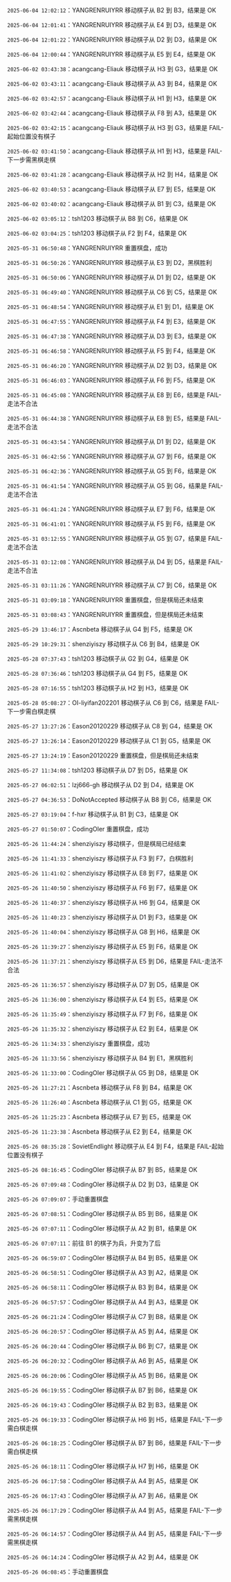 `2025-06-04 12:02:12`：YANGRENRUIYRR 移动棋子从 B2 到 B3，结果是 OK

`2025-06-04 12:01:41`：YANGRENRUIYRR 移动棋子从 E4 到 D3，结果是 OK

`2025-06-04 12:01:22`：YANGRENRUIYRR 移动棋子从 D2 到 D3，结果是 OK

`2025-06-04 12:00:44`：YANGRENRUIYRR 移动棋子从 E5 到 E4，结果是 OK

`2025-06-02 03:43:38`：acangcang-Eliauk 移动棋子从 H3 到 G3，结果是 OK

`2025-06-02 03:43:11`：acangcang-Eliauk 移动棋子从 A3 到 B4，结果是 OK

`2025-06-02 03:42:57`：acangcang-Eliauk 移动棋子从 H1 到 H3，结果是 OK

`2025-06-02 03:42:44`：acangcang-Eliauk 移动棋子从 F8 到 A3，结果是 OK

`2025-06-02 03:42:15`：acangcang-Eliauk 移动棋子从 H3 到 G3，结果是 FAIL-起始位置没有棋子

`2025-06-02 03:41:50`：acangcang-Eliauk 移动棋子从 H1 到 H3，结果是 FAIL-下一步需黑棋走棋

`2025-06-02 03:41:28`：acangcang-Eliauk 移动棋子从 H2 到 H4，结果是 OK

`2025-06-02 03:40:53`：acangcang-Eliauk 移动棋子从 E7 到 E5，结果是 OK

`2025-06-02 03:40:02`：acangcang-Eliauk 移动棋子从 B1 到 C3，结果是 OK

`2025-06-02 03:05:12`：tsh1203 移动棋子从 B8 到 C6，结果是 OK

`2025-06-02 03:04:25`：tsh1203 移动棋子从 F2 到 F4，结果是 OK

`2025-05-31 06:50:48`：YANGRENRUIYRR 重置棋盘，成功

`2025-05-31 06:50:26`：YANGRENRUIYRR 移动棋子从 E3 到 D2，黑棋胜利

`2025-05-31 06:50:06`：YANGRENRUIYRR 移动棋子从 D1 到 D2，结果是 OK

`2025-05-31 06:49:40`：YANGRENRUIYRR 移动棋子从 C6 到 C5，结果是 OK

`2025-05-31 06:48:54`：YANGRENRUIYRR 移动棋子从 E1 到 D1，结果是 OK

`2025-05-31 06:47:55`：YANGRENRUIYRR 移动棋子从 F4 到 E3，结果是 OK

`2025-05-31 06:47:38`：YANGRENRUIYRR 移动棋子从 D3 到 E3，结果是 OK

`2025-05-31 06:46:58`：YANGRENRUIYRR 移动棋子从 F5 到 F4，结果是 OK

`2025-05-31 06:46:20`：YANGRENRUIYRR 移动棋子从 D2 到 D3，结果是 OK

`2025-05-31 06:46:03`：YANGRENRUIYRR 移动棋子从 F6 到 F5，结果是 OK

`2025-05-31 06:45:08`：YANGRENRUIYRR 移动棋子从 E8 到 E6，结果是 FAIL-走法不合法

`2025-05-31 06:44:38`：YANGRENRUIYRR 移动棋子从 E8 到 E5，结果是 FAIL-走法不合法

`2025-05-31 06:43:54`：YANGRENRUIYRR 移动棋子从 D1 到 D2，结果是 OK

`2025-05-31 06:42:56`：YANGRENRUIYRR 移动棋子从 G7 到 F6，结果是 OK

`2025-05-31 06:42:36`：YANGRENRUIYRR 移动棋子从 G5 到 F6，结果是 OK

`2025-05-31 06:41:54`：YANGRENRUIYRR 移动棋子从 G5 到 G6，结果是 FAIL-走法不合法

`2025-05-31 06:41:24`：YANGRENRUIYRR 移动棋子从 E7 到 F6，结果是 OK

`2025-05-31 06:41:01`：YANGRENRUIYRR 移动棋子从 F5 到 F6，结果是 OK

`2025-05-31 03:12:55`：YANGRENRUIYRR 移动棋子从 G5 到 G7，结果是 FAIL-走法不合法

`2025-05-31 03:12:08`：YANGRENRUIYRR 移动棋子从 D4 到 D5，结果是 FAIL-走法不合法

`2025-05-31 03:11:26`：YANGRENRUIYRR 移动棋子从 C7 到 C6，结果是 OK

`2025-05-31 03:09:18`：YANGRENRUIYRR 重置棋盘，但是棋局还未结束

`2025-05-31 03:08:43`：YANGRENRUIYRR 重置棋盘，但是棋局还未结束

`2025-05-29 13:46:17`：Ascnbeta 移动棋子从 G4 到 F5，结果是 OK

`2025-05-29 10:29:31`：shenziyiszy 移动棋子从 C6 到 B4，结果是 OK

`2025-05-28 07:37:43`：tsh1203 移动棋子从 G2 到 G4，结果是 OK

`2025-05-28 07:36:46`：tsh1203 移动棋子从 G4 到 F5，结果是 OK

`2025-05-28 07:16:55`：tsh1203 移动棋子从 H2 到 H3，结果是 OK

`2025-05-28 05:08:27`：OI-liyifan202201 移动棋子从 C6 到 C6，结果是 FAIL-下一步需白棋走棋

`2025-05-27 13:27:26`：Eason20120229 移动棋子从 C8 到 G4，结果是 OK

`2025-05-27 13:26:14`：Eason20120229 移动棋子从 C1 到 G5，结果是 OK

`2025-05-27 13:24:19`：Eason20120229 重置棋盘，但是棋局还未结束

`2025-05-27 11:34:08`：tsh1203 移动棋子从 D7 到 D5，结果是 OK

`2025-05-27 06:02:51`：lzj666-gh 移动棋子从 D2 到 D4，结果是 OK

`2025-05-27 04:36:53`：DoNotAccepted 移动棋子从 B8 到 C6，结果是 OK

`2025-05-27 03:19:04`：f-hxr 移动棋子从 B1 到 C3，结果是 OK

`2025-05-27 01:50:07`：CodingOIer 重置棋盘，成功

`2025-05-26 11:44:24`：shenziyiszy 移动棋子，但是棋局已经结束

`2025-05-26 11:41:33`：shenziyiszy 移动棋子从 F3 到 F7，白棋胜利

`2025-05-26 11:41:02`：shenziyiszy 移动棋子从 E8 到 F7，结果是 OK

`2025-05-26 11:40:50`：shenziyiszy 移动棋子从 F6 到 F7，结果是 OK

`2025-05-26 11:40:37`：shenziyiszy 移动棋子从 H6 到 G4，结果是 OK

`2025-05-26 11:40:23`：shenziyiszy 移动棋子从 D1 到 F3，结果是 OK

`2025-05-26 11:40:04`：shenziyiszy 移动棋子从 G8 到 H6，结果是 OK

`2025-05-26 11:39:27`：shenziyiszy 移动棋子从 E5 到 F6，结果是 OK

`2025-05-26 11:37:21`：shenziyiszy 移动棋子从 E5 到 D6，结果是 FAIL-走法不合法

`2025-05-26 11:36:57`：shenziyiszy 移动棋子从 D7 到 D5，结果是 OK

`2025-05-26 11:36:00`：shenziyiszy 移动棋子从 E4 到 E5，结果是 OK

`2025-05-26 11:35:49`：shenziyiszy 移动棋子从 F7 到 F6，结果是 OK

`2025-05-26 11:35:32`：shenziyiszy 移动棋子从 E2 到 E4，结果是 OK

`2025-05-26 11:34:33`：shenziyiszy 重置棋盘，成功

`2025-05-26 11:33:56`：shenziyiszy 移动棋子从 B4 到 E1，黑棋胜利

`2025-05-26 11:33:00`：CodingOIer 移动棋子从 G5 到 D8，结果是 OK

`2025-05-26 11:27:21`：Ascnbeta 移动棋子从 F8 到 B4，结果是 OK

`2025-05-26 11:26:40`：Ascnbeta 移动棋子从 C1 到 G5，结果是 OK

`2025-05-26 11:25:23`：Ascnbeta 移动棋子从 E7 到 E5，结果是 OK

`2025-05-26 11:23:38`：Ascnbeta 移动棋子从 E2 到 E4，结果是 OK

`2025-05-26 08:35:28`：SovietEndlight 移动棋子从 E4 到 F4，结果是 FAIL-起始位置没有棋子

`2025-05-26 08:16:45`：CodingOIer 移动棋子从 B7 到 B5，结果是 OK

`2025-05-26 07:09:48`：CodingOIer 移动棋子从 D2 到 D3，结果是 OK

`2025-05-26 07:09:07`：手动重置棋盘

`2025-05-26 07:08:51`：CodingOIer 移动棋子从 B5 到 B6，结果是 OK

`2025-05-26 07:07:11`：CodingOIer 移动棋子从 A2 到 B1，结果是 OK

`2025-05-26 07:07:11`：前往 B1 的棋子为兵，升变为了后

`2025-05-26 06:59:07`：CodingOIer 移动棋子从 B4 到 B5，结果是 OK

`2025-05-26 06:58:51`：CodingOIer 移动棋子从 A3 到 A2，结果是 OK

`2025-05-26 06:58:11`：CodingOIer 移动棋子从 B3 到 B4，结果是 OK

`2025-05-26 06:57:57`：CodingOIer 移动棋子从 A4 到 A3，结果是 OK

`2025-05-26 06:21:24`：CodingOIer 移动棋子从 C7 到 B8，结果是 OK

`2025-05-26 06:20:57`：CodingOIer 移动棋子从 A5 到 A4，结果是 OK

`2025-05-26 06:20:44`：CodingOIer 移动棋子从 B6 到 C7，结果是 OK

`2025-05-26 06:20:32`：CodingOIer 移动棋子从 A6 到 A5，结果是 OK

`2025-05-26 06:20:06`：CodingOIer 移动棋子从 A5 到 B6，结果是 OK

`2025-05-26 06:19:55`：CodingOIer 移动棋子从 B7 到 B6，结果是 OK

`2025-05-26 06:19:43`：CodingOIer 移动棋子从 B2 到 B3，结果是 OK

`2025-05-26 06:19:33`：CodingOIer 移动棋子从 H6 到 H5，结果是 FAIL-下一步需白棋走棋

`2025-05-26 06:18:25`：CodingOIer 移动棋子从 B7 到 B6，结果是 FAIL-下一步需白棋走棋

`2025-05-26 06:18:11`：CodingOIer 移动棋子从 H7 到 H6，结果是 OK

`2025-05-26 06:17:58`：CodingOIer 移动棋子从 A4 到 A5，结果是 OK

`2025-05-26 06:17:43`：CodingOIer 移动棋子从 A7 到 A6，结果是 OK

`2025-05-26 06:17:29`：CodingOIer 移动棋子从 A4 到 A5，结果是 FAIL-下一步需黑棋走棋

`2025-05-26 06:14:57`：CodingOIer 移动棋子从 A4 到 A5，结果是 FAIL-下一步需黑棋走棋

`2025-05-26 06:14:24`：CodingOIer 移动棋子从 A2 到 A4，结果是 OK

`2025-05-26 06:08:45`：手动重置棋盘

